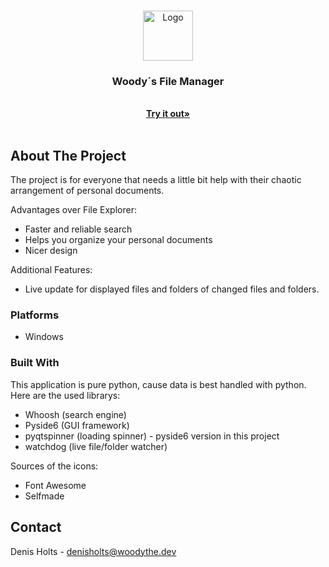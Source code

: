 <a name="readme-top"></a>

<!-- PROJECT LOGO -->
<br />
<div align="center">
  <a href="https://github.com/WoodyTheDev/WoodyTheDev">
    <img src="favicon.ico" alt="Logo" width="80" height="80">
  </a>

  <h3 align="center">Woody´s File Manager</h3>

  <p align="center">
    <br />
    <a href="https://github.com/WoodyTheDev/Woodys-File-Manager/releases/latest"><strong>Try it out»</strong></a>
    <br />
    <br />
  </p>
</div>

<!-- ABOUT THE PROJECT -->

## About The Project

The project is for everyone that needs a little bit help with their chaotic arrangement of personal documents.


Advantages over File Explorer:

- Faster and reliable search
- Helps you organize your personal documents
- Nicer design

Additional Features:

- Live update for displayed files and folders of changed files and folders. 

### Platforms

-  Windows

### Built With

This application is pure python, cause data is best handled with python. 
Here are the used librarys: 

- Whoosh (search engine)
- Pyside6 (GUI framework)
- pyqtspinner (loading spinner) - pyside6 version in this project
- watchdog (live file/folder watcher)

Sources of the icons:

- Font Awesome
- Selfmade


<!-- CONTACT -->

## Contact

Denis Holts - denisholts@woodythe.dev


